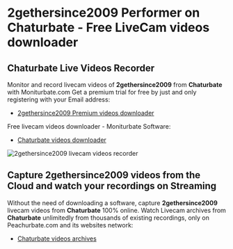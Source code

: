 # 2gethersince2009 Performer on Chaturbate - Free LiveCam videos downloader

## Chaturbate Live Videos Recorder

Monitor and record livecam videos of **2gethersince2009** from **Chaturbate** with Moniturbate.com
Get a premium trial for free by just and only registering with your Email address:
* [2gethersince2009 Premium videos downloader](https://moniturbate.com/request-demo-licence-key.html)

Free livecam videos downloader - Moniturbate Software:
* [Chaturbate videos downloader](https://moniturbate.com/moniturbate-download-software.html)

![2gethersince2009 livecam videos recorder](https://peachurnet.com/templates/moniturbate-software.png)


## Capture 2gethersince2009 videos from the Cloud and watch your recordings on Streaming

Without the need of downloading a software, capture **2gethersince2009** livecam videos from **Chaturbate** 100% online.
Watch Livecam archives from **Chaturbate** unlimitedly from thousands of existing recordings, only on Peachurbate.com and its websites network:
* [Chaturbate videos archives](https://peachurnet.com/)